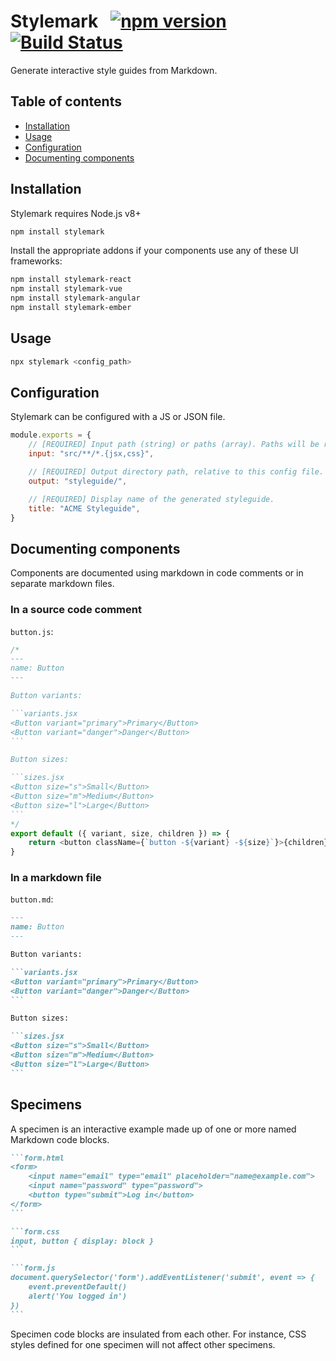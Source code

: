 # Stylemark &nbsp; [![npm version](https://badge.fury.io/js/stylemark.svg)](https://badge.fury.io/js/stylemark) [![Build Status](https://travis-ci.org/mpetrovich/stylemark.svg?branch=master)](https://travis-ci.org/mpetrovich/stylemark)

Generate interactive style guides from Markdown.

## Table of contents

- [Installation](#installation)
- [Usage](#usage)
- [Configuration](#configuration)
- [Documenting components](#documenting-components)

## Installation

Stylemark requires Node.js v8+

```sh
npm install stylemark
```

Install the appropriate addons if your components use any of these UI frameworks:

```sh
npm install stylemark-react
npm install stylemark-vue
npm install stylemark-angular
npm install stylemark-ember
```

## Usage

```sh
npx stylemark <config_path>
```

## Configuration

Stylemark can be configured with a JS or JSON file.

```js
module.exports = {
    // [REQUIRED] Input path (string) or paths (array). Paths will be resolved relative to this config file. Globs are supported. This value will be passed directly to globby as the `patterns` parameter: https://github.com/sindresorhus/globby/blob/v11.0.0/readme.md
    input: "src/**/*.{jsx,css}",

    // [REQUIRED] Output directory path, relative to this config file. This directory and any intermediate directories will be automatically created if they don't exist.
    output: "styleguide/",

    // [REQUIRED] Display name of the generated styleguide.
    title: "ACME Styleguide",
}
```

## Documenting components

Components are documented using markdown in code comments or in separate markdown files.

### In a source code comment

`button.js`:

````js
/*
---
name: Button
---

Button variants:

```variants.jsx
<Button variant="primary">Primary</Button>
<Button variant="danger">Danger</Button>
```

Button sizes:

```sizes.jsx
<Button size="s">Small</Button>
<Button size="m">Medium</Button>
<Button size="l">Large</Button>
```
*/
export default ({ variant, size, children }) => {
    return <button className={`button -${variant} -${size}`}>{children}</button>
}
````

### In a markdown file

`button.md`:

````md
---
name: Button
---

Button variants:

```variants.jsx
<Button variant="primary">Primary</Button>
<Button variant="danger">Danger</Button>
```

Button sizes:

```sizes.jsx
<Button size="s">Small</Button>
<Button size="m">Medium</Button>
<Button size="l">Large</Button>
```
````

## Specimens

A specimen is an interactive example made up of one or more named Markdown code blocks.

````md
```form.html
<form>
    <input name="email" type="email" placeholder="name@example.com">
    <input name="password" type="password">
    <button type="submit">Log in</button>
</form>
```

```form.css
input, button { display: block }
```

```form.js
document.querySelector('form').addEventListener('submit', event => {
    event.preventDefault()
    alert('You logged in')
})
```
````

Specimen code blocks are insulated from each other. For instance, CSS styles defined for one specimen will not affect other specimens.
